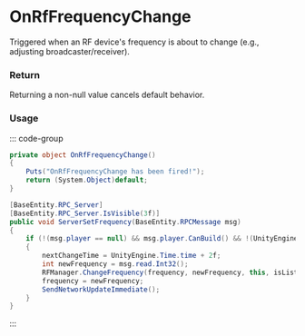 # OnRfFrequencyChange
<Badge type="info" text="Radio"/><Badge type="danger" text="Carbon Compatible"/><Badge type="warning" text="Oxide Compatible"/>
Triggered when an RF device's frequency is about to change (e.g., adjusting broadcaster/receiver).

### Return
Returning a non-null value cancels default behavior.

### Usage
::: code-group
```csharp [Example]
private object OnRfFrequencyChange()
{
	Puts("OnRfFrequencyChange has been fired!");
	return (System.Object)default;
}
```
```csharp [Source — Assembly-CSharp @ PagerEntity]
[BaseEntity.RPC_Server]
[BaseEntity.RPC_Server.IsVisible(3f)]
public void ServerSetFrequency(BaseEntity.RPCMessage msg)
{
	if (!(msg.player == null) && msg.player.CanBuild() && !(UnityEngine.Time.time < nextChangeTime))
	{
		nextChangeTime = UnityEngine.Time.time + 2f;
		int newFrequency = msg.read.Int32();
		RFManager.ChangeFrequency(frequency, newFrequency, this, isListener: true);
		frequency = newFrequency;
		SendNetworkUpdateImmediate();
	}
}

```
:::
